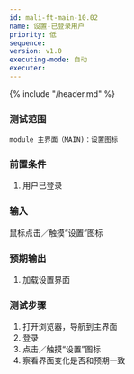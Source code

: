 ```yaml
---
id: mali-ft-main-10.02
name: 设置-已登录用户
priority: 低
sequence: 
version: v1.0
executing-mode: 自动
executer:  
---
```


{% include "/header.md" %}

### 测试范围
    module 主界面（MAIN)：设置图标
### 前置条件
1. 用户已登录

### 输入
鼠标点击／触摸“设置”图标

### 预期输出
1. 加载设置界面

### 测试步骤
1. 打开浏览器，导航到主界面
2. 登录
3. 点击／触摸“设置”图标
4. 察看界面变化是否和预期一致
